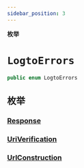 ```yaml
---
sidebar_position: 3
---
```

**枚举**

# `LogtoErrors`

```swift
public enum LogtoErrors
```

## 枚举

###   [Response](LogtoErrors.Response.md)
###   [UriVerification](LogtoErrors.UriVerification.md)
###   [UrlConstruction](LogtoErrors.UrlConstruction.md)
